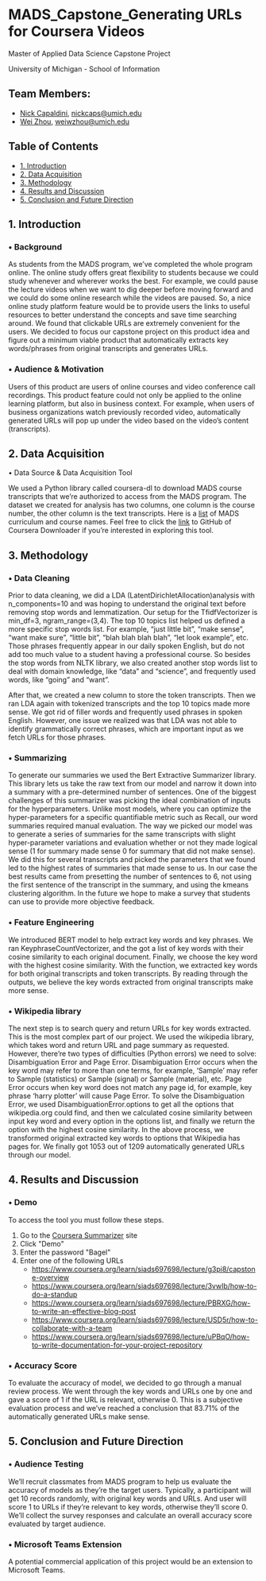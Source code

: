 # MADS_Capstone_Generating URLs for Coursera Videos
Master of Applied Data Science Capstone Project 

University of Michigan - School of Information

## Team Members: 
* [Nick Capaldini](https://www.linkedin.com/in/nick-capaldini/), nickcaps@umich.edu
* [Wei Zhou](https://www.linkedin.com/in/wei-zhou-5aab0b102/), weiwzhou@umich.edu


## Table of Contents

- [1. Introduction](#1-introduction)
- [2. Data Acquisition](#2-data-acquisition)
- [3. Methodology](#3-methodology)
- [4. Results and Discussion](#4-results-and-discussion)
- [5. Conclusion and Future Direction](#5-conclusion-and-future-direction)



## 1. Introduction

### •	Background

As students from the MADS program, we’ve completed the whole program online. The online study offers great flexibility to students because we could study whenever and wherever works the best. For example, we could pause the lecture videos when we want to dig deeper before moving forward and we could do some online research while the videos are paused. So, a nice online study platform feature would be to provide users the links to useful resources to better understand the concepts and save time searching around. We found that clickable URLs are extremely convenient for the users. We decided to focus our capstone project on this product idea and figure out a minimum viable product that automatically extracts key words/phrases from original transcripts and generates URLs.

### •	Audience & Motivation

Users of this product are users of online courses and video conference call recordings. This product feature could not only be applied to the online learning platform, but also in business context. For example, when users of business organizations watch previously recorded video, automatically generated URLs will pop up under the video based on the video’s content (transcripts).

## 2. Data Acquisition

•	Data Source & Data Acquisition Tool

We used a Python library called coursera-dl to download MADS course transcripts that we’re authorized to access from the MADS program. The dataset we created for analysis has two columns, one column is the course number, the other column is the text transcripts. 
Here is a [list](https://www.si.umich.edu/programs/master-applied-data-science-online/curriculum/mads-courses) of MADS curriculum and course names. Feel free to click the [link](https://github.com/coursera-dl/coursera-dl#coursera-downloader) to GitHub of Coursera Downloader if you’re interested in exploring this tool.


## 3. Methodology

### •	Data Cleaning

Prior to data cleaning, we did a LDA (LatentDirichletAllocation)analysis with n_components=10 and was hoping to understand the original text before removing stop words and lemmatization. Our setup for the TfidfVectorizer is min_df=3, ngram_range=(3,4).  The top 10 topics list helped us defined a more specific stop words list. For example, “just little bit”, “make sense”, “want make sure”, “little bit”, “blah blah blah blah”, “let look example”, etc. Those phrases frequently appear in our daily spoken English, but do not add too much value to a student having a professional course. So besides the stop words from NLTK library, we also created another stop words list to deal with domain knowledge, like “data” and “science”, and frequently used words, like “going” and “want”. 

After that, we created a new column to store the token transcripts. Then we ran LDA again with tokenized transcripts and the top 10 topics made more sense. We got rid of filler words and frequently used phrases in spoken English. However, one issue we realized was that LDA was not able to identify grammatically correct phrases, which are important input as we fetch URLs for those phrases. 

### •	Summarizing

To generate our summaries we used the Bert Extractive Summarizer library. This library lets us take the raw text from our model and narrow it down into a summary with a pre-determined number of sentences. One of the biggest challenges of this summarizer was picking the ideal combination of inputs for the hyperparameters. Unlike most models, where you can optimize the hyper-parameters for a specific quantifiable metric such as Recall, our word summaries required manual evaluation. The way we picked our model was to generate a series of summaries for the same transcripts with slight hyper-parameter variations and evaluation whether or not they made logical sense (1 for summary made sense 0 for summary that did not make sense). We did this for several transcripts and picked the parameters that we found led to the highest rates of summaries that made sense to us. In our case the best results came from presetting the number of sentences to 6, not using the first sentence of the transcript in the summary, and using the kmeans clustering algorithm. In the future we hope to make a survey that students can use to provide more objective feedback.

### •	Feature Engineering

We introduced BERT model to help extract key words and key phrases. We ran KeyphraseCountVectorizer, and the got a list of key words with their cosine similarity to each original document. Finally, we choose the key word with the highest cosine similarity. With the function, we extracted key words for both original transcripts and token transcripts. By reading through the outputs, we believe the key words extracted from original transcripts make more sense. 

### •	Wikipedia library

The next step is to search query and return URLs for key words extracted. This is the most complex part of our project.  We used the wikipedia library, which takes word and return URL and page summary as requested. However, there’re two types of difficulties (Python errors) we need to solve: Disambiguation Error and Page Error. Disambiguation Error occurs when the key word may refer to more than one terms, for example, ‘Sample’ may refer to Sample (statistics) or Sample (signal) or Sample (material), etc. Page Error occurs when key word does not match any page id, for example, key phrase ‘harry plotter’ will cause Page Error. To solve the Disambiguation Error, we used DisambiguationError.options  to get all the options that wikipedia.org could find, and then we calculated cosine similarity between input key word and every option in the options list, and finally we return the option with the highest cosine similarity. In the above process, we transformed original extracted key words to options that Wikipedia has pages for. We finally got 1053 out of 1209 automatically generated URLs through our model. 

## 4. Results and Discussion

### •	Demo
To access the tool you must follow these steps.
1. Go to the [Coursera Summarizer](https://QEJSCSCHDK5N6XTY.anvil.app/TRSK7WPDLEL4Z6NUKLZYBHLJ) site
2. Click "Demo"
3. Enter the password "Bagel"
4. Enter one of the following URLs
      - https://www.coursera.org/learn/siads697698/lecture/g3pi8/capstone-overview
      - https://www.coursera.org/learn/siads697698/lecture/3vwIb/how-to-do-a-standup
      - https://www.coursera.org/learn/siads697698/lecture/PBRXG/how-to-write-an-effective-blog-post
      - https://www.coursera.org/learn/siads697698/lecture/USD5r/how-to-collaborate-with-a-team
      - https://www.coursera.org/learn/siads697698/lecture/uPBqO/how-to-write-documentation-for-your-project-repository

### •	Accuracy Score

To evaluate the accuracy of model, we decided to go through a manual review process. We went through the key words and URLs one by one and gave a score of 1 if the URL is relevant, otherwise 0. This is a subjective evaluation process and we’ve reached a conclusion that 83.71% of the automatically generated URLs make sense. 



## 5. Conclusion and Future Direction

### •	Audience Testing

We’ll recruit classmates from MADS program to help us evaluate the accuracy of models as they’re the target users.  Typically, a participant will get 10 records randomly, with original key words and URLs. And user will score 1 to URLs if they’re relevant to key words, otherwise they’ll score 0. We’ll collect the survey responses and calculate an overall accuracy score evaluated by target audience. 

### •	Microsoft Teams Extension

A potential commercial application of this project would be an extension to Microsoft Teams. 

